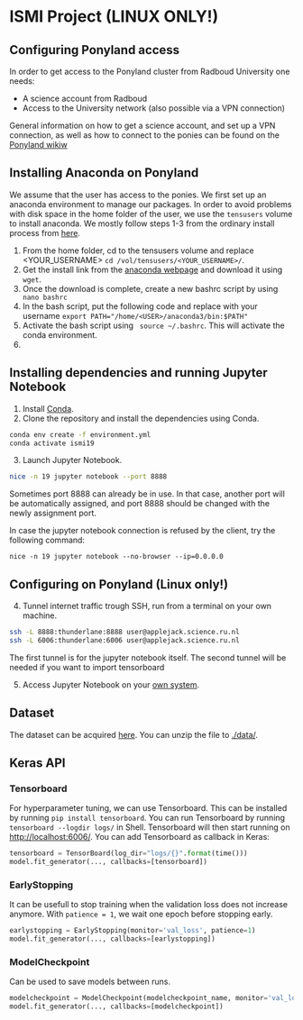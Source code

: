 # ISMI Project (LINUX ONLY!)

## Configuring Ponyland access
In order to get access to the Ponyland cluster from Radboud University one needs:
* A science account from Radboud
* Access to the University network (also possible via a VPN connection)

General information on how to get a science account, and set up a VPN connection, as well as how to connect to the ponies can be found on the [Ponyland wikiw](https://ponyland.science.ru.nl/doku.php?id=start)

## Installing Anaconda on Ponyland 
We assume that the user has access to the ponies. We first set up an anaconda environment to manage our packages. In order to avoid problems with disk space in the home folder of the user, we use the ``tensusers`` volume to install anaconda. We mostly follow steps 1-3 from the ordinary install process from [here](https://www.digitalocean.com/community/tutorials/how-to-install-anaconda-on-ubuntu-18-04-quickstart).

1. From the home folder, cd to the tensusers volume and replace <YOUR_USERNAME> ``` cd /vol/tensusers/<YOUR_USERNAME>/ ```.
2. Get the install link from the [anaconda webpage](https://www.anaconda.com/distribution/#download-section) and download it using ```wget```.
3. Once the download is complete, create a new bashrc script by using ``` nano bashrc```
4. In the bash script, put the following code and replace <USER> with your username ``` export PATH="/home/<USER>/anaconda3/bin:$PATH" ```
5. Activate the bash script using ``` source ~/.bashrc```. This will activate the conda environment.
6. 

## Installing dependencies and running Jupyter Notebook
1. Install [Conda](https://www.anaconda.com/distribution/#download-section).
2. Clone the repository and install the dependencies using Conda.
```bash
conda env create -f environment.yml
conda activate ismi19
```
3. Launch Jupyter Notebook.
```bash
nice -n 19 jupyter notebook --port 8888
```
Sometimes port 8888 can already be in use. In that case, another port will be automatically assigned, and port 8888 should be changed with the newly assignment port.

In case the jupyter notebook connection is refused by the client, try the following command:

```
nice -n 19 jupyter notebook --no-browser --ip=0.0.0.0
```

## Configuring on Ponyland (Linux only!)



4. Tunnel internet traffic trough SSH, run from a terminal on your own machine.
```bash
ssh -L 8888:thunderlane:8888 user@applejack.science.ru.nl
ssh -L 6006:thunderlane:6006 user@applejack.science.ru.nl
```
The first tunnel is for the jupyter notebook itself. The second tunnel will be needed if you want to import tensorboard


5. Access Jupyter Notebook on your [own system](http://localhost:8888).

## Dataset
The dataset can be acquired [here](https://www.kaggle.com/c/histopathologic-cancer-detection/data). You can unzip the file to [./data/](data/).

## Keras API

### Tensorboard
For hyperparameter tuning, we can use Tensorboard. This can be installed by running `pip install tensorboard`. You can run Tensorboard by running `tensorboard --logdir logs/` in Shell. Tensorboard will then start running on [http://localhost:6006/](http://localhost:6006/). You can add Tensorboard as callback in Keras:

```python
tensorboard = TensorBoard(log_dir="logs/{}".format(time()))
model.fit_generator(..., callbacks=[tensorboard])
```

### EarlyStopping
It can be usefull to stop training when the validation loss does not increase anymore. With `patience = 1`, we wait one epoch before stopping early.

```python
earlystopping = EarlyStopping(monitor='val_loss', patience=1)
model.fit_generator(..., callbacks=[earlystopping])
```

### ModelCheckpoint
Can be used to save models between runs.

```python
modelcheckpoint = ModelCheckpoint(modelcheckpoint_name, monitor='val_loss', verbose=1, save_best_only=True, save_weights_only=True)
model.fit_generator(..., callbacks=[modelcheckpoint])
```

